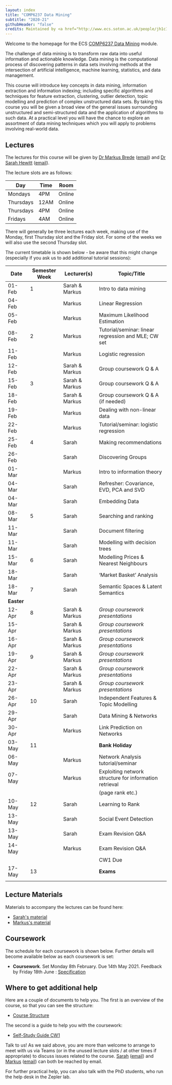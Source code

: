 ```yaml
---
layout: index
title: "COMP6237 Data Mining"
subtitle: "2020-21"
githubHeader: "false"
credits: Maintained by <a href="http://www.ecs.soton.ac.uk/people/jh1c18">Dr Sarah Hewitt</a>.
---
```


Welcome to the homepage for the ECS [COMP6237 Data Mining](https://secure.ecs.soton.ac.uk/module/COMP6237) module.

The challenge of data mining is to transform raw data into useful information and actionable knowledge. Data mining is the computational process of discovering patterns in data sets involving methods at the intersection of artificial intelligence, machine learning, statistics, and data management. 

This course will introduce key concepts in data mining, information extraction and information indexing; including specific algorithms and techniques for feature extraction, clustering, outlier detection, topic modelling and prediction of complex unstructured data sets. By taking this course you will be given a broad view of the general issues surrounding unstructured and semi-structured data and the application of algorithms to such data. At a practical level you will have the chance to explore an assortment of data mining techniques which you will apply to problems involving real-world data. 

## Lectures
The lectures for this course will be given by <a href="http://www.ecs.soton.ac.uk/people/mb8">Dr Markus Brede</a> ([email](mailto:mb8@ecs.soton.ac.uk)) and <a href="http://www.ecs.soton.ac.uk/people/sh7n18">Dr Sarah Hewitt</a> ([email](mailto:sarah.hewitt@soton.ac.uk)). 

The lecture slots are as follows:

Day        | Time | Room   
-----------|------|-----------------------
Mondays    | 4PM	| Online
Thursdays	 | 12AM	| Online
Thursdays	 | 4PM	| Online
Fridays	   | 4AM	| Online

There will generally be three lectures each week, making use of the Monday, first Thursday slot and the Friday slot. For some of the weeks we will also use the second Thursday slot. 

<!---When we are not using sessions for formal teaching, the rooms are available for you to use for the group project. At those times both Sarah & Markus will endeavour to be in their respective offices should you wish to get assistance with any aspects of the course (it is advisable to email us before to give us a heads-up that you're coming though).--->

The current timetable is shown below - be aware that this might change (especially if you ask us to add additional tutorial sessions):

| Date       | Semester Week | Lecturer(s)     | Topic/Title                                           | 
|------------|---------------|-----------------|-------------------------------------------------------| 
| 01-Feb     | 1             | Sarah & Markus  | Intro to data mining                                  | 
| 04-Feb     |               | Markus          | Linear Regression                                     |
| 05-Feb     |               | Markus          | Maximum Likelihood Estimation                         | 
| 08-Feb     | 2             | Markus          | Tutorial/seminar: linear regression and MLE; CW  set  | 
| 11-Feb     |               | Markus          | Logistic regression                                   |
| 12-Feb     |               | Sarah & Markus  | Group coursework Q & A                                |
| 15-Feb     | 3             | Sarah & Markus  | Group coursework Q & A                                |
| 18-Feb     |               | Sarah & Markus  | Group coursework Q & A (if needed)                    | 
| 19-Feb     |               | Markus          | Dealing with non-linear data                          |
| 22-Feb     |               | Markus          | Tutorial/seminar: logistic regression                 |
| 25-Feb     | 4             | Sarah           | Making recommendations                                | 
| 26-Feb     |               | Sarah           | Discovering Groups                                    | 
| 01-Mar     |               | Markus          | Intro to information theory                           |
| 04-Mar     |               | Sarah           | Refresher: Covariance, EVD, PCA and SVD               | 
| 04-Mar     |               | Sarah           | Embedding Data                                        |
| 08-Mar     | 5             | Sarah           | Searching and ranking                                 |
| 11-Mar     |               | Sarah           | Document filtering                                    |
| 11-Mar     |               | Sarah           | Modelling with decision trees                         |
| 15-Mar     | 6             | Sarah           | Modelling Prices & Nearest Neighbours                 | 
| 18-Mar     |               | Sarah           | ‘Market Basket’ Analysis                              |
| 18-Mar     | 7             | Sarah           | Semantic Spaces & Latent Semantics                    | 
| **Easter** |               |                 |                                                       | 
| 12-Apr     | 8             | Sarah & Markus  | _Group coursework presentations_                      | 
| 15-Apr     |               | Sarah & Markus  | _Group coursework presentations_                      | 
| 16-Apr     |               | Sarah & Markus  | _Group coursework presentations_                      | 
| 19-Apr     | 9             | Sarah & Markus  | _Group coursework presentations_                      | 
| 22-Apr     |               | Sarah & Markus  | _Group coursework presentations_                      | 
| 23-Apr     |               | Sarah & Markus  | _Group coursework presentations_                      |
| 26-Apr     | 10            | Sarah           | Independent Features & Topic Modelling                | 
| 29-Apr     |               | Sarah           | Data Mining & Networks                                | 
| 30-Apr     |               | Markus          | Link Prediction on Networks                           |
| 03-May     | 11            |                 |**Bank Holiday**
| 06-May     |               | Markus          | Network Analysis tutorial/seminar                     | 
| 07-May     |               | Markus          | Exploiting network structure for information retrieval|
|            |               |                 | (page rank etc.)                                      | 
| 10-May     | 12            | Sarah           | Learning to Rank                                      | 
| 13-May     |               | Sarah           | Social Event Detection                                | 
| 13-May     |               | Sarah           | Exam Revision Q&A                                     |
| 14-May     |               | Markus          | Exam Revision Q&A                                     | 
|            |               |                 | CW1 Due                                               | 
| 17-May     | 13            |                 | **Exams**                                             |
|            |               |                 |                                                       |

## Lecture Materials
Materials to accompany the lectures can be found here:

* [Sarah's material](https://blackboard.soton.ac.uk/) <!---(jon.html)--->
* [Markus's material](http://users.ecs.soton.ac.uk/mb8/stats/datamining.html)

## Coursework
The schedule for each coursework is shown below. Further details will become available below as each coursework is set:

* **Coursework**. Set Monday 8th February. Due 14th May 2021. Feedback by Friday 18th June : [Specification](cw/coursework1.html)
<!---* **Coursework 2**. Set Monday 17th February. Due Friday 1st May 16:00. Feedback by 12th June 16:00 : [Specification](cw/coursework2.html)--->

## Where to get additional help
Here are a couple of documents to help you. The first is an overview of the course, so that you can see the structure: 
* [Course Structure](./lectures/pdf/COMP6237KO.pdf)

The second is a guide to help you with the coursework:
* [Self-Study Guide CW1](./lectures/pdf/CW1SelfStudyGuide.pdf)

Talk to us! As we said above, you are more than welcome to arrange to meet with us via Teams (or in the unused lecture slots / at other times if appropriate) to discuss issues related to the course. <a href="http://www.ecs.soton.ac.uk/people/sh7n18">Sarah</a> ([email](mailto:sarah.hewitt@soton.ac.uk)) and <a href="http://www.ecs.soton.ac.uk/people/mb8">Markus</a> ([email](mailto:mb8@ecs.soton.ac.uk)) can both be reached by email.
<!---or by coming to find us in our offices (32/3017 for Sarah & 32/4033 for Markus). --->

For further practical help, you can also talk with the PhD students, who run the help desk in the Zepler lab.

